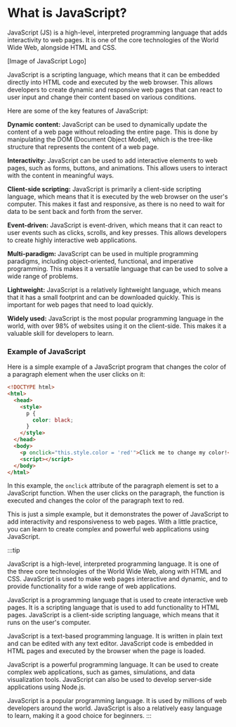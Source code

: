 # What is JavaScript?

JavaScript (JS) is a high-level, interpreted programming language that adds interactivity to web pages. It is one of the core technologies of the World Wide Web, alongside HTML and CSS.

[Image of JavaScript Logo]

JavaScript is a scripting language, which means that it can be embedded directly into HTML code and executed by the web browser. This allows developers to create dynamic and responsive web pages that can react to user input and change their content based on various conditions.

Here are some of the key features of JavaScript:

**Dynamic content:** JavaScript can be used to dynamically update the content of a web page without reloading the entire page. This is done by manipulating the DOM (Document Object Model), which is the tree-like structure that represents the content of a web page.

**Interactivity:** JavaScript can be used to add interactive elements to web pages, such as forms, buttons, and animations. This allows users to interact with the content in meaningful ways.

**Client-side scripting:** JavaScript is primarily a client-side scripting language, which means that it is executed by the web browser on the user's computer. This makes it fast and responsive, as there is no need to wait for data to be sent back and forth from the server.

**Event-driven:** JavaScript is event-driven, which means that it can react to user events such as clicks, scrolls, and key presses. This allows developers to create highly interactive web applications.

**Multi-paradigm:** JavaScript can be used in multiple programming paradigms, including object-oriented, functional, and imperative programming. This makes it a versatile language that can be used to solve a wide range of problems.

**Lightweight:** JavaScript is a relatively lightweight language, which means that it has a small footprint and can be downloaded quickly. This is important for web pages that need to load quickly.

**Widely used:** JavaScript is the most popular programming language in the world, with over 98% of websites using it on the client-side. This makes it a valuable skill for developers to learn.

### Example of JavaScript

Here is a simple example of a JavaScript program that changes the color of a paragraph element when the user clicks on it:

```html
<!DOCTYPE html>
<html>
  <head>
    <style>
      p {
        color: black;
      }
    </style>
  </head>
  <body>
    <p onclick="this.style.color = 'red'">Click me to change my color!</p>
    <script></script>
  </body>
</html>
```

In this example, the `onclick` attribute of the paragraph element is set to a JavaScript function. When the user clicks on the paragraph, the function is executed and changes the color of the paragraph text to red.

This is just a simple example, but it demonstrates the power of JavaScript to add interactivity and responsiveness to web pages. With a little practice, you can learn to create complex and powerful web applications using JavaScript.


:::tip


JavaScript is a high-level, interpreted programming language. It is one of the three core technologies of the World Wide Web, along with HTML and CSS. JavaScript is used to make web pages interactive and dynamic, and to provide functionality for a wide range of web applications.

JavaScript is a programming language that is used to create interactive web pages. It is a scripting language that is used to add functionality to HTML pages. JavaScript is a client-side scripting language, which means that it runs on the user's computer.

JavaScript is a text-based programming language. It is written in plain text and can be edited with any text editor. JavaScript code is embedded in HTML pages and executed by the browser when the page is loaded.

JavaScript is a powerful programming language. It can be used to create complex web applications, such as games, simulations, and data visualization tools. JavaScript can also be used to develop server-side applications using Node.js.

JavaScript is a popular programming language. It is used by millions of web developers around the world. JavaScript is also a relatively easy language to learn, making it a good choice for beginners.
:::